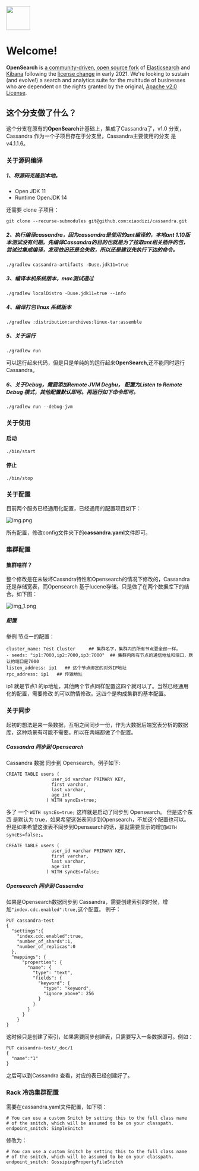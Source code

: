 <img src="https://opensearch.org/assets/img/opensearch-logo-themed.svg" height="64px">

# Welcome!

**OpenSearch** is [a community-driven, open source fork](https://aws.amazon.com/blogs/opensource/introducing-opensearch/) of [Elasticsearch](https://en.wikipedia.org/wiki/Elasticsearch) and [Kibana](https://en.wikipedia.org/wiki/Kibana) following the [license change](https://blog.opensource.org/the-sspl-is-not-an-open-source-license/) in early 2021. We're looking to sustain (and evolve!) a search and analytics suite for the multitude of businesses who are dependent on the rights granted by the original, [Apache v2.0 License](LICENSE.txt).

## 这个分支做了什么？

这个分支在原有的**OpenSearch**计基础上，集成了Cassandra了，v1.0 分支，Cassandra 作为一个子项目存在于分支里，Cassandra主要使用的分支 是 v4.1.1.6。

### 关于源码编译

##### 1、将源码克隆到本地。

* Open JDK 11
* Runtime OpenJDK 14

还需要 clone 子项目：

```shell
git clone --recurse-submodules git@github.com:xiaodizi/cassandra.git
```

##### 2、执行编译cassandra，因为cassandra是使用的ant编译的，本地ant 1.10版本测试没有问题。先编译Cassandra的目的也就是为了拉取ant相关插件的包，尝试过集成编译，发现依旧还是会失败，所以还是建议先执行下边的命令。

```shell
./gradlew cassandra-artifacts -Duse.jdk11=true
```

##### 3、编译本机系统版本，mac测试通过

```shell
./gradlew localDistro -Duse.jdk11=true --info
```

##### 4、编译打包 linux 系统版本

```shell
./gradlew :distribution:archives:linux-tar:assemble
```

##### 5、关于运行

```shell
./gradlew run
```

可以运行起来代码，但是只是单纯的的运行起来**OpenSearch**,还不能同时运行Cassandra。

##### 6、关于Debug，需要添加Remote JVM Degbu， 配置为Listen to Remote Debug 模式，其他配置默认即可。再运行如下命令即可。

```shell
./gradlew run --debug-jvm
```

### 关于使用

#### 启动

```
./bin/start
```

#### 停止

```
./bin/stop
```

### 关于配置

目前两个服务已经通用化配置，已经通用的配置项目如下：

![img.png](./assets/img.png)

所有配置，修改config文件夹下的**cassandra.yaml**文件即可。

### 集群配置

#### 集群啥样？

整个修改是在未破坏Cassndra特性和Opensearch的情况下修改的，Cassandra还是存储宽表，而Opensearch 基于lucene存储。只是做了在两个数据库下的结合。如下图：

![img_1.png](./assets/img_1.png)

##### 配置

举例 节点一的配置：

```
cluster_name: Test Cluster     ## 集群名字，集群内的所有节点要全部一样。
- seeds: "ip1:7000,ip2:7000,ip3:7000"  ## 集群内所有节点的通信地址和端口，默认的端口是7000
listen_address: ip1   ## 这个节点绑定的对外IP地址
rpc_address: ip1   ## 传输地址
```

ip1 就是节点1 的ip地址，其他两个节点同样配置这四个就可以了。当然已经通用化的配置，需要修改 的可以酌情修改。这四个是构成集群的基本配置。

### 关于同步

起初的想法是来一条数据，互相之间同步一份，作为大数据后端宽表分析的数据库，这种场景有可能不需要。所以在两端都做了个配置。

##### Cassandra 同步到 Opensearch

Cassandra 数据 同步到 Opensearch，例子如下:

```
CREATE TABLE users (
                 user_id varchar PRIMARY KEY,
                 first varchar,
                 last varchar,
                 age int
               ) WITH syncEs=true;
```

多了 一个 `WITH syncEs=true;` 这样就是启动了同步到 Opensearch。
但是这个东西 是默认为 true，如果希望这张表同步到Opensearch，不加这个配置也可以。但是如果希望这张表不同步到Opensearch的话，那就需要显示的增加`WITH syncEs=false;`。

```
CREATE TABLE users (
                 user_id varchar PRIMARY KEY,
                 first varchar,
                 last varchar,
                 age int
               ) WITH syncEs=false;
```

##### Opensearch 同步到 Cassandra

如果是Opensearch数据同步到 Cassandra，需要创建索引的时候，增加`"index.cdc.enabled":true,`这个配置。
例子：

```shell
PUT cassandra-test
{
  "settings":{
    "index.cdc.enabled":true,
    "number_of_shards":1,
    "number_of_replicas":0
  },
  "mappings": {
      "properties": {
        "name": {
          "type": "text",
          "fields": {
            "keyword": {
              "type": "keyword",
              "ignore_above": 256
            }
          }
        }
      }
    }
}
```

这时候只是创建了索引，如果需要同步创建表，只需要写入一条数据即可。例如：

```
PUT cassandra-test/_doc/1
{
  "name":"1"
}
```

之后可以到Cassandra 查看，对应的表已经创建好了。

### Rack 冷热集群配置

需要在cassandra.yaml文件配置，如下项：

```shell
# You can use a custom Snitch by setting this to the full class name
# of the snitch, which will be assumed to be on your classpath.
endpoint_snitch: SimpleSnitch
```

修改为：

```shell
# You can use a custom Snitch by setting this to the full class name
# of the snitch, which will be assumed to be on your classpath.
endpoint_snitch: GossipingPropertyFileSnitch
```
